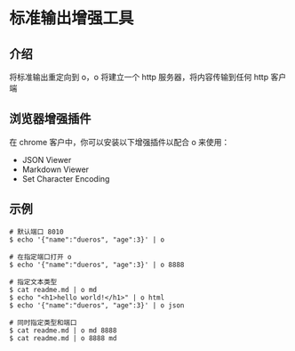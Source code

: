 # 标准输出增强工具

## 介绍

将标准输出重定向到 o，o 将建立一个 http 服务器，将内容传输到任何 http 客户端

## 浏览器增强插件

在 chrome 客户中，你可以安装以下增强插件以配合 o 来使用：

- JSON Viewer
- Markdown Viewer
- Set Character Encoding 

## 示例

```shell
# 默认端口 8010
$ echo '{"name":"dueros", "age":3}' | o

# 在指定端口打开 o
$ echo '{"name":"dueros", "age":3}' | o 8888

# 指定文本类型
$ cat readme.md | o md
$ echo "<h1>hello world!</h1>" | o html
$ echo '{"name":"dueros", "age":3}' | o json

# 同时指定类型和端口
$ cat readme.md | o md 8888
$ cat readme.md | o 8888 md
```
